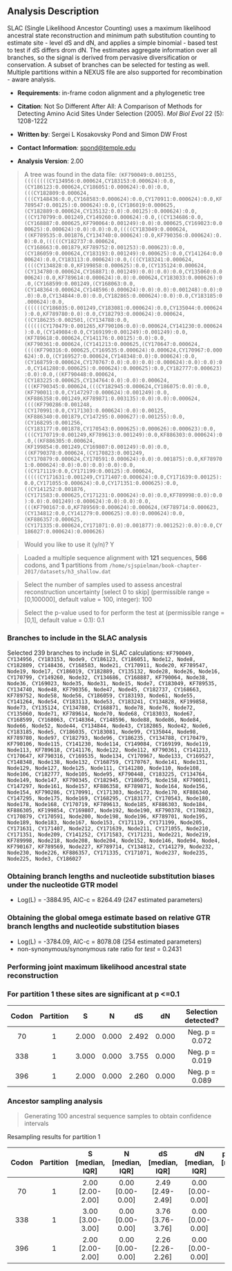 
Analysis Description
--------------------
SLAC (Single Likelihood Ancestor Counting) uses a maximum likelihood
ancestral state reconstruction and minimum path substitution counting to
estimate site - level dS and dN, and applies a simple binomial - based
test to test if dS differs drom dN. The estimates aggregate information
over all branches, so the signal is derived from pervasive
diversification or conservation. A subset of branches can be selected
for testing as well. Multiple partitions within a NEXUS file are also
supported for recombination - aware analysis. 

- __Requirements__: in-frame codon alignment and a phylogenetic tree

- __Citation__: Not So Different After All: A Comparison of Methods for Detecting Amino
Acid Sites Under Selection (2005). _Mol Biol Evol_ 22 (5): 1208-1222

- __Written by__: Sergei L Kosakovsky Pond and Simon DW Frost

- __Contact Information__: spond@temple.edu

- __Analysis Version__: 2.00



>A tree was found in the data file: `(KF790049:0.001255,((((((((CY134956:0.000624,CY183153:0.000624):0.0,(CY186123:0.000624,CY186051:0.000624):0.0):0.0,(((CY182809:0.000624,(((CY148436:0.0,CY168583:0.000624):0.0,CY170911:0.000624):0.0,KF789547:0.00125):0.000624):0.0,(CY186019:0.000625,(CY182889:0.000624,CY135132:0.0):0.00125):0.000624):0.0,((CY170799:0.001249,CY149260:0.000624):0.0,((CY134686:0.0,(CY168887:0.000625,KF790064:0.001249):0.0):0.000625,CY169023:0.000625):0.000624):0.0):0.0):0.0,((((CY183049:0.000624,((KF789535:0.001876,CY134740:0.000624):0.0,KF790356:0.000624):0.0):0.0,(((((CY182737:0.000624,(CY168663:0.001879,KF789752:0.001253):0.000623):0.0,(CY186059:0.000624,CY183193:0.001249):0.000625):0.0,CY141264:0.000624):0.0,CY183113:0.000624):0.0,(((CY183241:0.000624,((((CY134828:0.0,KF199858:0.000625):0.0,(CY135124:0.000624,(CY134780:0.000624,CY168871:0.001249):0.0):0.0):0.0,CY135060:0.000624):0.0,KF789614:0.000624):0.0):0.000624,CY183033:0.000626):0.0,(CY168599:0.001249,(CY168063:0.0,(CY148364:0.000624,CY148596:0.000624):0.0):0.0):0.001248):0.0):0.0):0.0,CY134844:0.0):0.0,CY182865:0.000624):0.0):0.0,CY183185:0.000624):0.0,((((((CY186035:0.001249,CY183081:0.000624):0.0,CY135044:0.000624):0.0,KF789780:0.0):0.0,CY182793:0.000624):0.000624,((CY186235:0.002501,(CY134788:0.0,((((((CY170479:0.001265,KF790106:0.0):0.000624,CY141230:0.000624):0.0,(CY149084:0.0,CY169199:0.001249):0.001249):0.0,(KF789618:0.000624,CY141176:0.00125):0.0):0.0,(KF790361:0.000624,(CY141213:0.000625,(CY170647:0.000624,((((KF790316:0.000625,CY169535:0.000624):0.000624,CY170967:0.000624):0.0,(CY169527:0.000624,CY148348:0.0):0.000624):0.0,(CY168759:0.000624,CY170767:0.0):0.0):0.0):0.000624):0.0):0.0):0.0,CY141280:0.000625):0.000624):0.000625):0.0,CY182777:0.000623):0.0):0.0,((KF790448:0.000624,(CY183225:0.000625,CY134764:0.0):0.0):0.000624,(((KF790345:0.000624,(((CY182945:0.000624,CY186075:0.0):0.0,(KF790011:0.0,CY147297:0.000624):0.001249):0.0,(KF886358:0.001249,KF789871:0.003135):0.0):0.0):0.000624,((((KF790286:0.001248,(CY170991:0.0,CY171303:0.000624):0.0):0.00125,(KF886340:0.001879,CY147295:0.000627):0.001255):0.0,(CY168295:0.001256,(CY183177:0.001878,CY170543:0.000625):0.000626):0.000623):0.0,(((CY170719:0.001249,KF789613:0.001249):0.0,KF886303:0.000624):0.0,((KF886305:0.000624,(KF199854:0.001249,CY169807:0.001249):0.0):0.0,((KF790378:0.000624,(CY170823:0.001249,(CY170879:0.000624,CY170591:0.000624):0.0):0.001875):0.0,KF789701:0.000624):0.0):0.0):0.0):0.0):0.0,((CY171119:0.0,CY171199:0.00125):0.000624,(((((CY171631:0.001249,CY171407:0.000624):0.0,CY171639:0.00125):0.0,CY171055:0.000624):0.0,CY171351:0.000625):0.0,((CY141252:0.001876,(CY171583:0.000625,CY171231:0.000624):0.0):0.0,KF789998:0.0):0.0):0.0):0.001249):0.000624):0.0):0.0):0.0,(((KF790167:0.0,KF789569:0.000624):0.000624,(KF789714:0.000623,(CY134812:0.0,CY141279:0.000625):0.0):0.000624):0.0,(KF886357:0.000625,(CY171335:0.000624,CY171071:0.0):0.001877):0.001252):0.0):0.0,CY186027:0.000624):0.000626)`

>Would you like to use it (y/n)? Y


>Loaded a multiple sequence alignment with **121** sequences, **566** codons, and **1** partitions from `/home/sjspielman/book-chapter-2017/datasets/h3_shallow.dat`

>Select the number of samples used to assess ancestral reconstruction uncertainty [select 0 to skip] (permissible range = [0,100000], default value = 100, integer): 100

>Select the p-value used to for perform the test at (permissible range = [0,1], default value = 0.1): 0.1


### Branches to include in the SLAC analysis
Selected 239 branches to include in SLAC calculations: `KF790049, CY134956, CY183153, Node9, CY186123, CY186051, Node12, Node8, CY182809, CY148436, CY168583, Node21, CY170911, Node20, KF789547, Node19, Node17, CY186019, CY182889, CY135132, Node28, Node26, Node16, CY170799, CY149260, Node32, CY134686, CY168887, KF790064, Node38, Node36, CY169023, Node35, Node31, Node15, Node7, CY183049, KF789535, CY134740, Node48, KF790356, Node47, Node45, CY182737, CY168663, KF789752, Node58, Node56, CY186059, CY183193, Node61, Node55, CY141264, Node54, CY183113, Node53, CY183241, CY134828, KF199858, Node73, CY135124, CY134780, CY168871, Node78, Node76, Node72, CY135060, Node71, KF789614, Node70, Node68, CY183033, Node67, CY168599, CY168063, CY148364, CY148596, Node88, Node86, Node84, Node66, Node52, Node44, CY134844, Node43, CY182865, Node42, Node6, CY183185, Node5, CY186035, CY183081, Node99, CY135044, Node98, KF789780, Node97, CY182793, Node96, CY186235, CY134788, CY170479, KF790106, Node115, CY141230, Node114, CY149084, CY169199, Node119, Node113, KF789618, CY141176, Node122, Node112, KF790361, CY141213, CY170647, KF790316, CY169535, Node134, CY170967, Node133, CY169527, CY148348, Node138, Node132, CY168759, CY170767, Node141, Node131, Node129, Node127, Node125, Node111, CY141280, Node110, Node108, Node106, CY182777, Node105, Node95, KF790448, CY183225, CY134764, Node149, Node147, KF790345, CY182945, CY186075, Node158, KF790011, CY147297, Node161, Node157, KF886358, KF789871, Node164, Node156, Node154, KF790286, CY170991, CY171303, Node172, Node170, KF886340, CY147295, Node175, Node169, CY168295, CY183177, CY170543, Node180, Node178, Node168, CY170719, KF789613, Node185, KF886303, Node184, KF886305, KF199854, CY169807, Node192, Node190, KF790378, CY170823, CY170879, CY170591, Node200, Node198, Node196, KF789701, Node195, Node189, Node183, Node167, Node153, CY171119, CY171199, Node205, CY171631, CY171407, Node212, CY171639, Node211, CY171055, Node210, CY171351, Node209, CY141252, CY171583, CY171231, Node221, Node219, KF789998, Node218, Node208, Node204, Node152, Node146, Node94, Node4, KF790167, KF789569, Node227, KF789714, CY134812, CY141279, Node232, Node230, Node226, KF886357, CY171335, CY171071, Node237, Node235, Node225, Node3, CY186027`


### Obtaining branch lengths and nucleotide substitution biases under the nucleotide GTR model
* Log(L) = -3884.95, AIC-c =  8264.49 (247 estimated parameters)

### Obtaining the global omega estimate based on relative GTR branch lengths and nucleotide substitution biases
* Log(L) = -3784.09, AIC-c =  8078.08 (254 estimated parameters)
* non-synonymous/synonymous rate ratio for *test* =   0.2431

### Performing joint maximum likelihood ancestral state reconstruction

### For partition 1 these sites are significant at p <=0.1

|     Codon      |   Partition    |       S        |       N        |       dS       |       dN       |Selection detected?|
|:--------------:|:--------------:|:--------------:|:--------------:|:--------------:|:--------------:|:-----------------:|
|       70       |       1        |     2.000      |     0.000      |     2.492      |     0.000      |  Neg. p = 0.072   |
|      338       |       1        |     3.000      |     0.000      |     3.755      |     0.000      |  Neg. p = 0.019   |
|      396       |       1        |     2.000      |     0.000      |     2.260      |     0.000      |  Neg. p = 0.089   |

### Ancestor sampling analysis

>Generating 100 ancestral sequence samples to obtain confidence intervals

Resampling results for partition 1

|     Codon      |   Partition    |    S [median, IQR]    |    N [median, IQR]    |    dS [median, IQR]    |    dN [median, IQR]    |  p-value [median, IQR]  |
|:--------------:|:--------------:|:---------------------:|:---------------------:|:----------------------:|:----------------------:|:-----------------------:|
|       70       |       1        |   2.00 [2.00-2.00]    |   0.00 [0.00-0.00]    |    2.49 [2.49-2.49]    |    0.00 [0.00-0.00]    |    0.07 [0.07-0.07]     |
|      338       |       1        |   3.00 [3.00-3.00]    |   0.00 [0.00-0.00]    |    3.76 [3.76-3.76]    |    0.00 [0.00-0.00]    |    0.02 [0.02-0.02]     |
|      396       |       1        |   2.00 [2.00-2.00]    |   0.00 [0.00-0.00]    |    2.26 [2.26-2.26]    |    0.00 [0.00-0.00]    |    0.09 [0.09-0.09]     |

